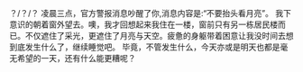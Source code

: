 ？/？/？
凌晨三点，官方警报消息吵醒了你,消息内容是:“不要抬头看月亮”。
我下意识的朝着窗外望去。噢，我才回想起来我住在一楼，窗前只有另一栋居民楼而已。不仅遮住了采光，更遮住了月亮与天空。疲惫的身躯带着困意让我没时间去想到底发生什么了，继续睡觉吧。
毕竟，不管发生什么，今天亦或是明天也都是毫无希望的一天，还有什么能更糟呢？